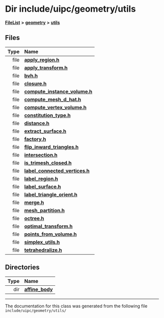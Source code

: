 

# Dir include/uipc/geometry/utils



[**FileList**](files.md) **>** [**geometry**](dir_04894967a28d068f10a69f6e8a07a2cb.md) **>** [**utils**](dir_739799d2da88efedfd4a7c44220c72e4.md)












## Files

| Type | Name |
| ---: | :--- |
| file | [**apply\_region.h**](apply__region_8h.md) <br> |
| file | [**apply\_transform.h**](apply__transform_8h.md) <br> |
| file | [**bvh.h**](bvh_8h.md) <br> |
| file | [**closure.h**](closure_8h.md) <br> |
| file | [**compute\_instance\_volume.h**](compute__instance__volume_8h.md) <br> |
| file | [**compute\_mesh\_d\_hat.h**](compute__mesh__d__hat_8h.md) <br> |
| file | [**compute\_vertex\_volume.h**](compute__vertex__volume_8h.md) <br> |
| file | [**constitution\_type.h**](geometry_2utils_2constitution__type_8h.md) <br> |
| file | [**distance.h**](distance_8h.md) <br> |
| file | [**extract\_surface.h**](extract__surface_8h.md) <br> |
| file | [**factory.h**](factory_8h.md) <br> |
| file | [**flip\_inward\_triangles.h**](flip__inward__triangles_8h.md) <br> |
| file | [**intersection.h**](intersection_8h.md) <br> |
| file | [**is\_trimesh\_closed.h**](is__trimesh__closed_8h.md) <br> |
| file | [**label\_connected\_vertices.h**](label__connected__vertices_8h.md) <br> |
| file | [**label\_region.h**](label__region_8h.md) <br> |
| file | [**label\_surface.h**](label__surface_8h.md) <br> |
| file | [**label\_triangle\_orient.h**](label__triangle__orient_8h.md) <br> |
| file | [**merge.h**](merge_8h.md) <br> |
| file | [**mesh\_partition.h**](mesh__partition_8h.md) <br> |
| file | [**octree.h**](octree_8h.md) <br> |
| file | [**optimal\_transform.h**](optimal__transform_8h.md) <br> |
| file | [**points\_from\_volume.h**](geometry_2utils_2points__from__volume_8h.md) <br> |
| file | [**simplex\_utils.h**](simplex__utils_8h.md) <br> |
| file | [**tetrahedralize.h**](tetrahedralize_8h.md) <br> |


## Directories

| Type | Name |
| ---: | :--- |
| dir | [**affine\_body**](dir_0434b40e061af98901db13a48821d02b.md) <br> |

























































------------------------------
The documentation for this class was generated from the following file `include/uipc/geometry/utils/`


